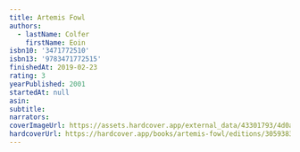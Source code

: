 ```yaml
---
title: Artemis Fowl
authors:
  - lastName: Colfer
    firstName: Eoin
isbn10: '3471772510'
isbn13: '9783471772515'
finishedAt: 2019-02-23
rating: 3
yearPublished: 2001
startedAt: null
asin:
subtitle:
narrators:
coverImageUrl: https://assets.hardcover.app/external_data/43301793/4d0aabbafc6687d3bd547dd8f394ac92e0c255f2.jpeg
hardcoverUrl: https://hardcover.app/books/artemis-fowl/editions/30593831
---
```

